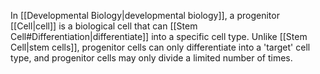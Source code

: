 In [[Developmental Biology|developmental biology]], a progenitor [[Cell|cell]] is a biological cell that can [[Stem Cell#Differentiation|differentiate]] into a specific cell type. Unlike [[Stem Cell|stem cells]], progenitor cells can only differentiate into a 'target' cell type, and progenitor cells may only divide a limited number of times.